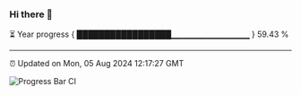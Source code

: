 ### Hi there 👋

⏳ Year progress { █████████████████▁▁▁▁▁▁▁▁▁▁▁▁▁ } 59.43 %

---

⏰ Updated on Mon, 05 Aug 2024 12:17:27 GMT

![Progress Bar CI](https://github.com/Shyam-Makwana/GitHub-Actions-Demo/workflows/Progress%20Bar%20CI/badge.svg)

